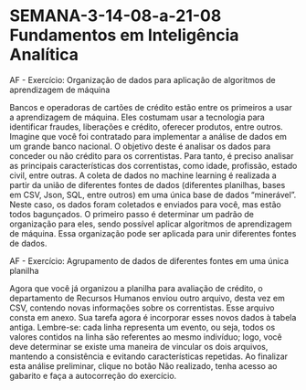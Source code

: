 # SEMANA-3-14-08-a-21-08 Fundamentos em Inteligência Analítica
AF - Exercício: Organização de dados para aplicação de algoritmos de aprendizagem de máquina

Bancos e operadoras de cartões de crédito estão entre os primeiros a usar a aprendizagem de máquina. Eles costumam usar a tecnologia para identificar fraudes, liberações e crédito, oferecer produtos, entre outros. Imagine que você foi contratado para implementar a análise de dados em um grande banco nacional. O objetivo deste é analisar os dados para conceder ou não crédito para os correntistas. Para tanto, é preciso analisar as principais características dos correntistas, como idade, profissão, estado civil, entre outras.
A coleta de dados no machine learning é realizada a partir da união de diferentes fontes de dados (diferentes planilhas, bases em CSV, Json, SQL, entre outros) em uma única base de dados “minerável”.
Neste caso, os dados foram coletados e enviados para você, mas estão todos bagunçados. O primeiro passo é determinar um padrão de organização para eles, sendo possível aplicar algoritmos de aprendizagem de máquina. Essa organização pode ser aplicada para unir diferentes fontes de dados.

AF - Exercício: Agrupamento de dados de diferentes fontes em uma única planilha

Agora que você já organizou a planilha para avaliação de crédito, o departamento de Recursos Humanos enviou outro arquivo, desta vez em CSV, contendo novas informações sobre os correntistas. Esse arquivo consta em anexo. Sua tarefa agora é incorporar esses novos dados à tabela antiga.
Lembre-se: cada linha representa um evento, ou seja, todos os valores contidos na linha são referentes ao mesmo indivíduo; logo, você deve determinar se existe uma maneira de vincular os dois arquivos, mantendo a consistência e evitando características repetidas.
Ao finalizar esta análise preliminar, clique no botão Não realizado, tenha acesso ao gabarito e faça a autocorreção do exercício.
